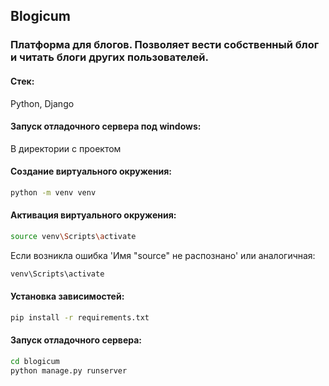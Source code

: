 ## Blogicum
### Платформа для блогов. Позволяет вести собственный блог и читать блоги других пользователей.

#### Стек:
Python, Django

#### Запуск отладочного сервера под windows:
В директории с проектом

#### Создание виртуального окружения:
```bash
python -m venv venv
```
#### Активация виртуального окружения:
```bash
source venv\Scripts\activate
```

Если возникла ошибка 'Имя "source" не распознано' или аналогичная:

```bash
venv\Scripts\activate
```

#### Установка зависимостей:

```bash
pip install -r requirements.txt
```
#### Запуск отладочного сервера:

```bash
cd blogicum
python manage.py runserver
```
